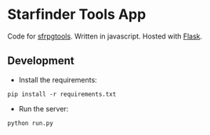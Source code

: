 # Starfinder Tools App
Code for [sfrpgtools](sfrpgtools.com). Written in javascript. Hosted with
[Flask](http://flask.pocoo.org/).

## Development
- Install the requirements:
```
pip install -r requirements.txt
```
- Run the server:
```
python run.py
```
